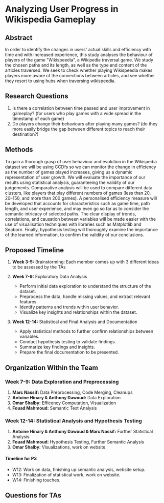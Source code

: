 # Analyzing User Progress in Wikispedia Gameplay

## Abstract

In order to identify the changes in users' actual skills and efficiency with time and with increased experience, this study analyses the behaviour of players of the game "Wikispeedia", a Wikipedia traversal game. We study the chosen paths and its length, as well as the type and content of the articles traversed. We seek to check whether playing Wikispeedia makes players more aware of the connections between articles, and see whether they resort to using hubs when traversing wikispeedia.

## Research Questions

1. Is there a correlation between time passed and user improvement in gameplay? (for users who play games with a wide spread in the timestamp of each game)
2. Do players change their behaviours after playing many games? (do they more easily bridge the gap between different topics to reach their destination?)

## Methods

To gain a thorough grasp of user behaviour and evolution in the Wikispedia dataset we will be using CCDfs so we can monitor the change in efficiency as the number of games played increases, giving us a dynamic representation of user growth. We will evaluate the importance of our results using statistical analysis, guaranteeing the validity of our judgements. Comparative analysis will be used to compare different data clusters, like players that play different numbers of games (less than 20, 20–150, and more than 200 games). A personalised efficiency measure will be developed that accounts for characteristics such as game time, path length, and user experience, and may even go so far as to consider the semantic intricacy of selected paths. The clear display of trends, correlations, and causation between variables will be made easier with the use of visualisation techniques with libraries such as Matplotlib and Seaborn. Finally, hypothesis testing will thoroughly examine the importance of the learned information, to confirm the validity of our conclusions.

## Proposed Timeline

1. **Week 3-5:** Brainstorming: Each member comes up with 3 different ideas to be assessed by the TAs

2. **Week 7-9:** Exploratory Data Analysis
   - Perform initial data exploration to understand the structure of the dataset.
   - Preprocess the data, handle missing values, and extract relevant features.
   - Identify patterns and trends within user behavior.
   - Visualize key insights and relationships within the dataset.

3. **Week 12-14:** Statistical and Final Analysis and Documentation
   - Apply statistical methods to further confirm relationships between variables.
   - Conduct hypothesis testing to validate findings.
   - Summarize key findings and insights.
   - Prepare the final documentation to be presented.

## Organization Within the Team

### Week 7-9: Data Exploration and Preprocessing

1. **Marc Nassif:** Data Preprocessing, Code Merging, Cleanups
2. **Antoine Hinary & Anthony Dawoud:** Data Exploration
3. **Omar Shalby:** Efficency Computation, Visualization
4. **Fouad Mahmoud:** Semantic Text Analysis

### Week 12-14: Statistical Analysis and Hypothesis Testing

1. **Antoine Hinary & Anthony Dawoud & Marc Nassif:** Further Statistical Analysis
2. **Fouad Mahmoud:** Hypothesis Testing, Further Semantic Analysis
3. **Omar Shalby:** Visualizations, work on website.

#### Timeline for P3

- W12: Work on data, finishing up semantic analysis, website setup.
- W13: Finalization of statistical work, work on website.
- W14: Finishing touches.

## Questions for TAs
